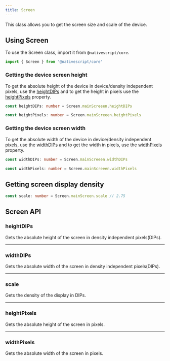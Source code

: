 ```yaml
---
title: Screen
---
```


This class allows you to get the screen size and scale of the device.

## Using Screen
To use the Screen class, import it from `@nativescript/core`.

```ts
import { Screen } from '@nativescript/core'
```
### Getting the device screen height

To get the absolute height of the device in device/density independent pixels, use the [heightDIPs](#heightdips) and to get the height in pixels use the [heightPixels](#heightpixels) property.

```ts
const heightDIPs: number = Screen.mainScreeen.heightDIPs

const heightPixels: number = Screen.mainScreeen.heightPixels
```

### Getting the device screen width

To get the absolute width of the device in device/density independent pixels, use the [widthDIPs](#widthdips) and to get the width in pixels, use the [widthPixels](#widthpixels) property.

```ts
const widthDIPs: number = Screen.mainScreeen.widthDIPs

const widthPixels: number = Screen.mainScreeen.widthPixels
```

## Getting screen display density
```ts
const scale: number = Screen.mainScreen.scale // 2.75
```

## Screen API

### heightDIPs

Gets the absolute height of the screen in density independent pixels(DIPs).

---
### widthDIPs

Gets the absolute width of the screen in density independent pixels(DIPs).

---

### scale

Gets the density of the display in DIPs.

---
### heightPixels

Gets the absolute height of the screen in pixels.

---

### widthPixels

Gets the absolute width of the screen in pixels.

